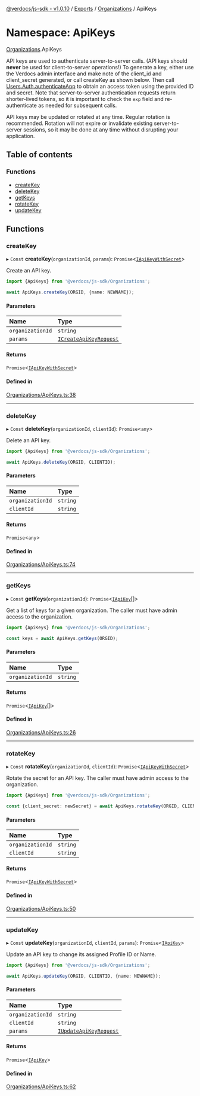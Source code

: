 [@verdocs/js-sdk - v1.0.10](../README.md) / [Exports](../modules.md) / [Organizations](Organizations.md) / ApiKeys

# Namespace: ApiKeys

[Organizations](Organizations.md).ApiKeys

API keys are used to authenticate server-to-server calls. (API keys should **never** be used for client-to-server operations!)
To generate a key, either use the Verdocs admin interface and make note of the client_id and client_secret generated, or call
createKey as shown below. Then call [Users.Auth.authenticateApp](Users.Auth.md#authenticateapp) to obtain an access token using the provided ID and
secret. Note that server-to-server authentication requests return shorter-lived tokens, so it is important to check the `exp`
field and re-authenticate as needed for subsequent calls.

API keys may be updated or rotated at any time. Regular rotation is recommended. Rotation will not expire or invalidate
existing server-to-server sessions, so it may be done at any time without disrupting your application.

## Table of contents

### Functions

- [createKey](Organizations.ApiKeys.md#createkey)
- [deleteKey](Organizations.ApiKeys.md#deletekey)
- [getKeys](Organizations.ApiKeys.md#getkeys)
- [rotateKey](Organizations.ApiKeys.md#rotatekey)
- [updateKey](Organizations.ApiKeys.md#updatekey)

## Functions

### createKey

▸ `Const` **createKey**(`organizationId`, `params`): `Promise`<[`IApiKeyWithSecret`](../interfaces/Organizations.Types.IApiKeyWithSecret.md)\>

Create an API key.

```typescript
import {ApiKeys} from '@verdocs/js-sdk/Organizations';

await ApiKeys.createKey(ORGID, {name: NEWNAME});
```

#### Parameters

| Name | Type |
| :------ | :------ |
| `organizationId` | `string` |
| `params` | [`ICreateApiKeyRequest`](../interfaces/Organizations.Types.ICreateApiKeyRequest.md) |

#### Returns

`Promise`<[`IApiKeyWithSecret`](../interfaces/Organizations.Types.IApiKeyWithSecret.md)\>

#### Defined in

[Organizations/ApiKeys.ts:38](https://github.com/Verdocs/js-sdk/blob/main/src/Organizations/ApiKeys.ts#L38)

___

### deleteKey

▸ `Const` **deleteKey**(`organizationId`, `clientId`): `Promise`<`any`\>

Delete an API key.

```typescript
import {ApiKeys} from '@verdocs/js-sdk/Organizations';

await ApiKeys.deleteKey(ORGID, CLIENTID);
```

#### Parameters

| Name | Type |
| :------ | :------ |
| `organizationId` | `string` |
| `clientId` | `string` |

#### Returns

`Promise`<`any`\>

#### Defined in

[Organizations/ApiKeys.ts:74](https://github.com/Verdocs/js-sdk/blob/main/src/Organizations/ApiKeys.ts#L74)

___

### getKeys

▸ `Const` **getKeys**(`organizationId`): `Promise`<[`IApiKey`](../interfaces/Organizations.Types.IApiKey.md)[]\>

Get a list of keys for a given organization. The caller must have admin access to the organization.

```typescript
import {ApiKeys} from '@verdocs/js-sdk/Organizations';

const keys = await ApiKeys.getKeys(ORGID);
```

#### Parameters

| Name | Type |
| :------ | :------ |
| `organizationId` | `string` |

#### Returns

`Promise`<[`IApiKey`](../interfaces/Organizations.Types.IApiKey.md)[]\>

#### Defined in

[Organizations/ApiKeys.ts:26](https://github.com/Verdocs/js-sdk/blob/main/src/Organizations/ApiKeys.ts#L26)

___

### rotateKey

▸ `Const` **rotateKey**(`organizationId`, `clientId`): `Promise`<[`IApiKeyWithSecret`](../interfaces/Organizations.Types.IApiKeyWithSecret.md)\>

Rotate the secret for an API key. The caller must have admin access to the organization.

```typescript
import {ApiKeys} from '@verdocs/js-sdk/Organizations';

const {client_secret: newSecret} = await ApiKeys.rotateKey(ORGID, CLIENTID);
```

#### Parameters

| Name | Type |
| :------ | :------ |
| `organizationId` | `string` |
| `clientId` | `string` |

#### Returns

`Promise`<[`IApiKeyWithSecret`](../interfaces/Organizations.Types.IApiKeyWithSecret.md)\>

#### Defined in

[Organizations/ApiKeys.ts:50](https://github.com/Verdocs/js-sdk/blob/main/src/Organizations/ApiKeys.ts#L50)

___

### updateKey

▸ `Const` **updateKey**(`organizationId`, `clientId`, `params`): `Promise`<[`IApiKey`](../interfaces/Organizations.Types.IApiKey.md)\>

Update an API key to change its assigned Profile ID or Name.

```typescript
import {ApiKeys} from '@verdocs/js-sdk/Organizations';

await ApiKeys.updateKey(ORGID, CLIENTID, {name: NEWNAME});
```

#### Parameters

| Name | Type |
| :------ | :------ |
| `organizationId` | `string` |
| `clientId` | `string` |
| `params` | [`IUpdateApiKeyRequest`](../interfaces/Organizations.Types.IUpdateApiKeyRequest.md) |

#### Returns

`Promise`<[`IApiKey`](../interfaces/Organizations.Types.IApiKey.md)\>

#### Defined in

[Organizations/ApiKeys.ts:62](https://github.com/Verdocs/js-sdk/blob/main/src/Organizations/ApiKeys.ts#L62)
